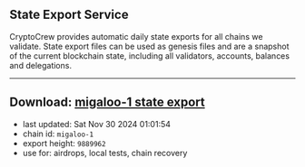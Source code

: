 ## State Export Service
CryptoCrew provides automatic daily state exports for all chains we validate. State export files can be used as genesis files and are a snapshot of the current blockchain state, including all validators, accounts, balances and delegations.

---
**Download: [migaloo-1 state export](https://dl-eu2.ccvalidators.com/SERVICE/migaloo/migaloo-1_export_9889962.json)**
---

- last updated: Sat Nov 30 2024 01:01:54
- chain id: `migaloo-1`
- export height: `9889962`
- use for: airdrops, local tests, chain recovery
